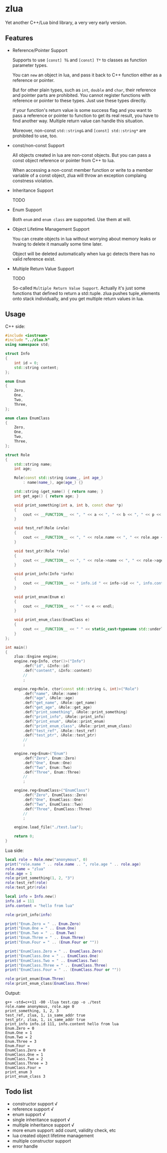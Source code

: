 # zlua
Yet another C++/Lua bind library, a very very early version.

## Features
* Reference/Pointer Support

    Supports to use `[const] T&` and `[const] T*` to classes as function parameter types.

    You can `new` an object in lua, and pass it back to C++ function either as a reference or pointer.

    But for other plain types, such as `int`, `double` and `char`, their reference and pointer parts are prohibited. You cannot register functions with reference or pointer to these types. Just use these types directly.

    If your function's return value is some success flag and you want to pass a reference or pointer to function to get its real result, you have to find another way. Multiple return value can handle this situation.

    Moreover, non-const `std::string&` and `[const] std::string*` are prohibited to use, too.

* const/non-const Support

    All objects created in lua are non-const objects. But you can pass a const object reference or pointer from C++ to lua.

    When accessing a non-const member function or write to a member variable of a const object, zlua will throw an exception complaing constness violation.

* Inheritance Support

    TODO

* Enum Support

    Both `enum` and `enum class` are supported. Use them at will.

* Object Lifetime Management Support

    You can create objects in lua without worrying about memory leaks or hvaing to delete it manually some time later.

    Object will be deleted automatically when lua gc detects there has no valid reference exist.

* Multiple Return Value Support

    TODO

    So-called `Multiple Return Value Support`. Actually it's just some functions that defined to return a std::tuple. zlua pushes tuple_elements onto stack individually, and you get multiple return values in lua.

## Usage
C++ side:
````C++ test.cpp
#include <iostream>
#include "../zlua.h"
using namespace std;

struct Info
{
    int id = 0;
    std::string content;
};

enum Enum
{
    Zero,
    One,
    Two,
    Three,
};

enum class EnumClass
{
    Zero,
    One,
    Two,
    Three,
};

struct Role
{
    std::string name;
    int age;

    Role(const std::string &name_, int age_)
        : name(name_), age(age_) {}

    std::string &get_name() { return name; }
    int get_age() { return age; }

    void print_something(int a, int b, const char *p)
    {
        cout << __FUNCTION__ << ", " << a << ", " << b << ", " << p << endl;
    }

    void test_ref(Role &role)
    {
        cout << __FUNCTION__ << ", " << role.name << ", " << role.age << ", is_same_addr " << boolalpha << (this == &role) << endl;
    }

    void test_ptr(Role *role)
    {
        cout << __FUNCTION__ << ", " << role->name << ", " << role->age << ", is_same_addr " << boolalpha << (this == role) << endl;
    }

    void print_info(Info *info)
    {
        cout << __FUNCTION__ << " info.id " << info->id << ", info.content " << info->content << endl;
    }

    void print_enum(Enum e)
    {
        cout << __FUNCTION__ << " " << e << endl;
    }

    void print_enum_class(EnumClass e)
    {
        cout << __FUNCTION__ << " " << static_cast<typename std::underlying_type<EnumClass>::type>(e) << endl;
    }
};

int main()
{
    zlua::Engine engine;
    engine.reg<Info, ctor()>("Info")
        .def("id", &Info::id)
        .def("content", &Info::content)
        //
        ;

    engine.reg<Role, ctor(const std::string &, int)>("Role")
        .def("name", &Role::name)
        .def("age", &Role::age)
        .def("get_name", &Role::get_name)
        .def("get_age", &Role::get_age)
        .def("print_something", &Role::print_something)
        .def("print_info", &Role::print_info)
        .def("print_enum", &Role::print_enum)
        .def("print_enum_class", &Role::print_enum_class)
        .def("test_ref", &Role::test_ref)
        .def("test_ptr", &Role::test_ptr)
        //
        ;

    engine.reg<Enum>("Enum")
        .def("Zero", Enum::Zero)
        .def("One", Enum::One)
        .def("Two", Enum::Two)
        .def("Three", Enum::Three)
        //
        ;

    engine.reg<EnumClass>("EnumClass")
        .def("Zero", EnumClass::Zero)
        .def("One", EnumClass::One)
        .def("Two", EnumClass::Two)
        .def("Three", EnumClass::Three)
        //
        ;

    engine.load_file("./test.lua");

    return 0;
}

````

Lua side:
````lua test.lua
local role = Role.new("anonymous", 0)
print("role.name " .. role.name .. ", role.age " .. role.age)
role.name = "zlua"
role.age = 1
role:print_something(1, 2, "3")
role:test_ref(role)
role:test_ptr(role)

local info = Info.new()
info.id = 111
info.content = "hello from lua"

role:print_info(info)

print("Enum.Zero = " .. Enum.Zero)
print("Enum.One = " .. Enum.One)
print("Enum.Two = " .. Enum.Two)
print("Enum.Three = " .. Enum.Three)
print("Enum.Four = " .. (Enum.Four or ""))

print("EnumClass.Zero = " .. EnumClass.Zero)
print("EnumClass.One = " .. EnumClass.One)
print("EnumClass.Two = " .. EnumClass.Two)
print("EnumClass.Three = " .. EnumClass.Three)
print("EnumClass.Four = " .. (EnumClass.Four or ""))

role:print_enum(Enum.Three)
role:print_enum_class(EnumClass.Three)

````

Output:
````shell
g++ -std=c++11 -O0 -llua test.cpp -o ./test
role.name anonymous, role.age 0
print_something, 1, 2, 3
test_ref, zlua, 1, is_same_addr true
test_ptr, zlua, 1, is_same_addr true
print_info info.id 111, info.content hello from lua
Enum.Zero = 0
Enum.One = 1
Enum.Two = 2
Enum.Three = 3
Enum.Four = 
EnumClass.Zero = 0
EnumClass.One = 1
EnumClass.Two = 2
EnumClass.Three = 3
EnumClass.Four = 
print_enum 3
print_enum_class 3
````

## Todo list
* constructor support √
* reference support √
* enum support √
* single inheritance support √
* multiple inheritance support √
* more enum support: add count, validity check, etc
* lua created object lifetime management
* multiple constructor support
* error handle
